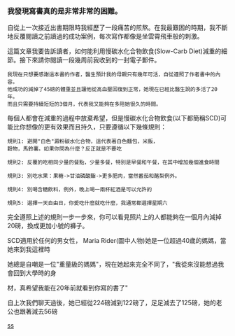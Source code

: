 ### 我發現寫書真的是非常非常的困難。

自從上一次接近出書期限時我經歷了一段痛苦的煎熬。在我最艱困的時期，我不斷地反覆閱讀之前讀過的成功案例，每次寫作都像是坐雲霄飛車般的刺激。

這篇文章我要告訴讀者，如何能利用慢碳水化合物飲食(Slow-Carb Diet)減重的細節。接下來請你閱讀一段幾周前我收到的一封電子郵件。

```
我現在只想要感謝這本書的作者，醫生預計我的母親只有幾年可活，自從遵照了作者書中的內容。
他成功的減掉了45磅的體重並且讓他從高血壓回復到正常，她現在已經比醫生說的多活了20年。
而且只需要持續短短的3個月，代表我又能夠在多陪她很久的時間。
```

每個人都會在減重的過程中放棄希望，但是慢碳水化合物飲食(以下都簡稱SCD)可能比你想像的更有效果而且持久，只要遵循以下幾條規則：

```
規則1: 避開"白色"澱粉碳水化合物，這代表著白色麵包，米飯，
穀物，馬鈴薯。如果你問為什麼？反正就是不要吃

規則2: 反覆的吃相同少量的餐點，少量多餐，特別是早餐和午餐，在其中增加幾個進食時間

規則3: 別吃水果：果糖->甘油磷酸酯->更多肥肉，當然番茄和酪梨例外。

規則4: 別喝含糖飲料，例外，晚上喝一兩杯紅酒是可以允許的

規則5: 選擇一天自由日，你愛吃什麼就吃什麼，我通常都選擇星期六
```

完全遵照上述的規則一步一步來，你可以看見照片上的人都能夠在一個月內減掉20磅，換成更加小號的褲子。

SCD適用於任何的男女性， Maria Rider(圖中人物)她是一位超過40歲的媽媽，當她來到我這裡時

她總是自嘲是一位"重量級的媽媽"，現在她起來完全不同了，"我從來沒能想過我會回到大學時的身

材，真希望我能在20年前就看到你寫的書了"

自上次我們聊天過後，她已經從224磅減到122磅了，足足減去了125磅，她的老公也跟著減去56磅


<a href="//imgur.com/QOj2X">ss</a>